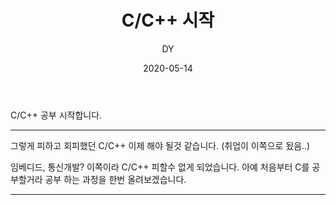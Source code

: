 ﻿---
layout: post
title:  "C/C++ 시작"
date:   2020-05-14
author: DY
comments: true
categories: Daily
---

C/C++ 공부 시작합니다.

---

그렇게 피하고 회피했던 C/C++ 이제 해야 될것 같습니다. (취업이 이쪽으로 됬음..)

임베디드, 통신개발? 이쪽이라 C/C++ 피할수 없게 되었습니다. 
아예 처음부터 C를 공부할거라 공부 하는 과정을 한번 올려보겠습니다. 

---



<div style="height: 50px;"></div>
